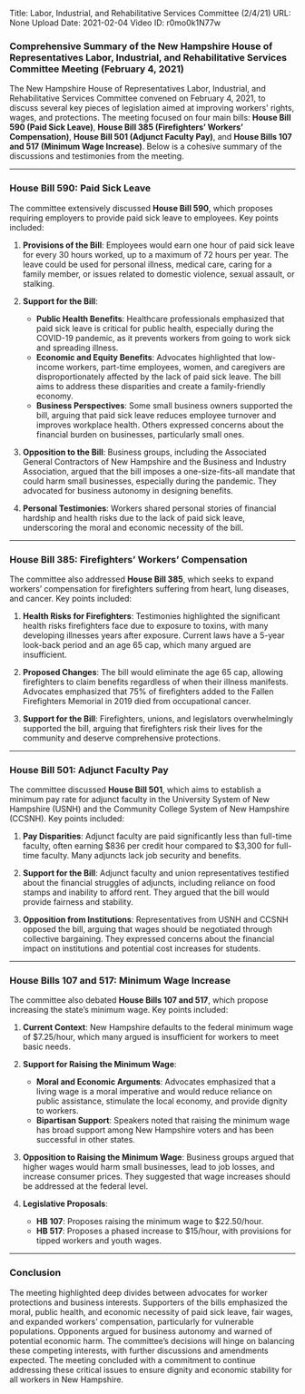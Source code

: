 Title: Labor, Industrial, and Rehabilitative Services Committee  (2/4/21)
URL: None
Upload Date: 2021-02-04
Video ID: r0mo0k1N77w

### Comprehensive Summary of the New Hampshire House of Representatives Labor, Industrial, and Rehabilitative Services Committee Meeting (February 4, 2021)

The New Hampshire House of Representatives Labor, Industrial, and Rehabilitative Services Committee convened on February 4, 2021, to discuss several key pieces of legislation aimed at improving workers' rights, wages, and protections. The meeting focused on four main bills: **House Bill 590 (Paid Sick Leave)**, **House Bill 385 (Firefighters’ Workers’ Compensation)**, **House Bill 501 (Adjunct Faculty Pay)**, and **House Bills 107 and 517 (Minimum Wage Increase)**. Below is a cohesive summary of the discussions and testimonies from the meeting.

---

### **House Bill 590: Paid Sick Leave**
The committee extensively discussed **House Bill 590**, which proposes requiring employers to provide paid sick leave to employees. Key points included:

1. **Provisions of the Bill**: Employees would earn one hour of paid sick leave for every 30 hours worked, up to a maximum of 72 hours per year. The leave could be used for personal illness, medical care, caring for a family member, or issues related to domestic violence, sexual assault, or stalking.

2. **Support for the Bill**:
   - **Public Health Benefits**: Healthcare professionals emphasized that paid sick leave is critical for public health, especially during the COVID-19 pandemic, as it prevents workers from going to work sick and spreading illness.
   - **Economic and Equity Benefits**: Advocates highlighted that low-income workers, part-time employees, women, and caregivers are disproportionately affected by the lack of paid sick leave. The bill aims to address these disparities and create a family-friendly economy.
   - **Business Perspectives**: Some small business owners supported the bill, arguing that paid sick leave reduces employee turnover and improves workplace health. Others expressed concerns about the financial burden on businesses, particularly small ones.

3. **Opposition to the Bill**: Business groups, including the Associated General Contractors of New Hampshire and the Business and Industry Association, argued that the bill imposes a one-size-fits-all mandate that could harm small businesses, especially during the pandemic. They advocated for business autonomy in designing benefits.

4. **Personal Testimonies**: Workers shared personal stories of financial hardship and health risks due to the lack of paid sick leave, underscoring the moral and economic necessity of the bill.

---

### **House Bill 385: Firefighters’ Workers’ Compensation**
The committee also addressed **House Bill 385**, which seeks to expand workers’ compensation for firefighters suffering from heart, lung diseases, and cancer. Key points included:

1. **Health Risks for Firefighters**: Testimonies highlighted the significant health risks firefighters face due to exposure to toxins, with many developing illnesses years after exposure. Current laws have a 5-year look-back period and an age 65 cap, which many argued are insufficient.

2. **Proposed Changes**: The bill would eliminate the age 65 cap, allowing firefighters to claim benefits regardless of when their illness manifests. Advocates emphasized that 75% of firefighters added to the Fallen Firefighters Memorial in 2019 died from occupational cancer.

3. **Support for the Bill**: Firefighters, unions, and legislators overwhelmingly supported the bill, arguing that firefighters risk their lives for the community and deserve comprehensive protections.

---

### **House Bill 501: Adjunct Faculty Pay**
The committee discussed **House Bill 501**, which aims to establish a minimum pay rate for adjunct faculty in the University System of New Hampshire (USNH) and the Community College System of New Hampshire (CCSNH). Key points included:

1. **Pay Disparities**: Adjunct faculty are paid significantly less than full-time faculty, often earning $836 per credit hour compared to $3,300 for full-time faculty. Many adjuncts lack job security and benefits.

2. **Support for the Bill**: Adjunct faculty and union representatives testified about the financial struggles of adjuncts, including reliance on food stamps and inability to afford rent. They argued that the bill would provide fairness and stability.

3. **Opposition from Institutions**: Representatives from USNH and CCSNH opposed the bill, arguing that wages should be negotiated through collective bargaining. They expressed concerns about the financial impact on institutions and potential cost increases for students.

---

### **House Bills 107 and 517: Minimum Wage Increase**
The committee also debated **House Bills 107 and 517**, which propose increasing the state’s minimum wage. Key points included:

1. **Current Context**: New Hampshire defaults to the federal minimum wage of $7.25/hour, which many argued is insufficient for workers to meet basic needs.

2. **Support for Raising the Minimum Wage**:
   - **Moral and Economic Arguments**: Advocates emphasized that a living wage is a moral imperative and would reduce reliance on public assistance, stimulate the local economy, and provide dignity to workers.
   - **Bipartisan Support**: Speakers noted that raising the minimum wage has broad support among New Hampshire voters and has been successful in other states.

3. **Opposition to Raising the Minimum Wage**: Business groups argued that higher wages would harm small businesses, lead to job losses, and increase consumer prices. They suggested that wage increases should be addressed at the federal level.

4. **Legislative Proposals**:
   - **HB 107**: Proposes raising the minimum wage to $22.50/hour.
   - **HB 517**: Proposes a phased increase to $15/hour, with provisions for tipped workers and youth wages.

---

### **Conclusion**
The meeting highlighted deep divides between advocates for worker protections and business interests. Supporters of the bills emphasized the moral, public health, and economic necessity of paid sick leave, fair wages, and expanded workers’ compensation, particularly for vulnerable populations. Opponents argued for business autonomy and warned of potential economic harm. The committee’s decisions will hinge on balancing these competing interests, with further discussions and amendments expected. The meeting concluded with a commitment to continue addressing these critical issues to ensure dignity and economic stability for all workers in New Hampshire.